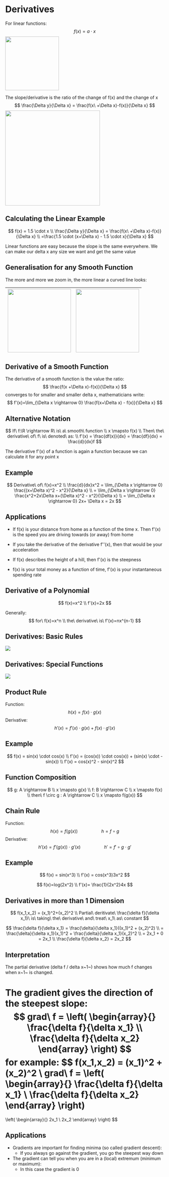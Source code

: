 # Derivatives

For linear functions:
$$
f(x) = a \cdot x
$$
<img src="images/derivative-1.JPG" height=170>

The slope/derivative is the ratio of the change of f(x) and the change of x
$$
\frac{\Delta y}{\Delta x} = \frac{f(x\ +\Delta x)-f(x)}{\Delta x}
$$
<img src="images/derivative-2.PNG" height=300>



## Calculating the Linear Example

$$
f(x) = 1.5 \cdot x \\
\frac{\Delta y}{\Delta x} = \frac{f(x\ +\Delta x)-f(x)}{\Delta x} \\
=\frac{1.5 \cdot (x+\Delta x) - 1.5 \cdot x}{\Delta x}
$$

Linear functions are easy because the slope is the same everywhere. We can make our delta x any size we want and get the same value



## Generalisation for any Smooth Function

The more and more we zoom in, the more linear a curved line looks:

| <img src="images/derivative-3.PNG" height=200> | <img src="images/derivative-4.PNG" height=200> |
| :--------------------------------------------: | :--------------------------------------------: |



## Derivative of a Smooth Function

The derivative of a smooth function is the value the ratio:
$$
\frac{f(x +\Delta x)-f(x)}{\Delta x}
$$
converges to for smaller and smaller delta x, mathematicians write:
$$
f'(x)=\lim_{\Delta x \rightarrow 0} \frac{f(x+\Delta x) - f(x)}{\Delta x}
$$

## Alternative Notation

$$
If\ f:\R \rightarrow R\ is\ a\ smooth\ function \\
x \mapsto f(x) \\
Then\ the\ derivative\ of\ f\ is\ denoted\ as: \\
f'(x) = \frac{df(x)}{dx} = \frac{df}{dx} = \frac{d}{dx}f
$$

The derivative f'(x) of a function is again a function because we can calculate it for any point x



## Example

$$
Derivative\ of\ f(x)=x^2 \\
\frac{d}{dx}x^2 = \lim_{\Delta x \rightarrow 0} \frac{(x+\Delta x)^2 - x^2}{\Delta x} \\
= \lim_{\Delta x \rightarrow 0} \frac{x^2+2x\Delta x+(\Delta x)^2 - x^2}{\Delta x} \\
= \lim_{\Delta x \rightarrow 0} 2x+ \Delta x = 2x
$$



## Applications

* If f(x) is your distance from home as a function of the time x. Then f'(x) is the speed you are driving towards (or away) from home
* If you take the derivative of the derivative f''(x), then that would be your acceleration



* If f(x) describes the height of a hill, then f'(x) is the steepness



* f(x) is your total money as a function of time, f'(x) is your instantaneous spending rate



## Derivative of a Polynomial

$$
f(x)=x^2 \\
f'(x)=2x
$$

Generally:
$$
for\ f(x)=x^n \\
the\ derivative\ is\ f'(x)=nx^{n-1}
$$


## Derivatives: Basic Rules

<img src="images/derivative-5.PNG">



## Derivatives: Special Functions

<img src="images/derivative-6.PNG">



## Product Rule

Function:
$$
h(x)=f(x) \cdot g(x)
$$
Derivative:
$$
h'(x) = f'(x) \cdot g(x) + f(x) \cdot g'(x)
$$


## Example

$$
f(x) = sin(x) \cdot cos(x) \\
f'(x) = (cos(x)) \cdot cos(x)) + (sin(x) \cdot -sin(x)) \\
f'(x) = cos(x)^2 - sin(x)^2
$$



## Function Composition

$$
g: A \rightarrow B \\
x \mapsto g(x) \\
f: B \rightarrow C \\
x \mapsto f(x) \\
then\ f \circ g : A \rightarrow C \\
x \mapsto f(g(x))
$$



## Chain Rule

Function:
$$
h(x) = f(g(x)) \ \ \ \ \ \ \ \ \ \ \ \ \ \ \ \ \ \ \ h=f \circ g
$$
Derivative:
$$
h'(x) = f'(g(x)) \cdot g'(x)\ \ \ \ \ \ \ \ \ \ \ \ \ \ \ \ \ \ \ h' = f'\circ g\cdot g'
$$


## Example

$$
f(x) = sin(x^3) \\
f'(x) = cos(x^3)3x^2
$$


$$
f(x)=log(2x^2) \\
f'(x)= \frac{1}{2x^2}4x
$$


## Derivatives in more than 1 Dimension

$$
f(x_1,x_2) = (x_1)^2+(x_2)^2 \\
Partial\ deritivate\ \frac{\delta f}{\delta x_1}\ is\ taking\ the\ derivative\ and\ treat\ x_1\ as\ constant
$$

$$
\frac{\delta f}{\delta x_1} = \frac{\delta}{\delta x_1}((x_1)^2 + (x_2)^2) \\
= \frac{\delta}{\delta x_1}(x_1)^2 + \frac{\delta}{\delta x_1}(x_2)^2 \\
= 2x_1 + 0 = 2x_1 \\
\frac{\delta f}{\delta x_2} = 2x_2
$$



## Interpretation

The partial derivative (delta f / delta x~1~) shows how much f changes when x~1~ is changed.

The gradient gives the direction of the steepest slope:
$$
grad\ f = \left(
    \begin{array}{}
      \frac{\delta f}{\delta x_1} \\
      \frac{\delta f}{\delta x_2}
    \end{array}
  \right)
$$
for example:
$$
f(x_1,x_2) = (x_1)^2 + (x_2)^2 \\
grad\ f = \left(
    \begin{array}{}
      \frac{\delta f}{\delta x_1} \\
      \frac{\delta f}{\delta x_2}
    \end{array}
  \right)
  =
  \left(
    \begin{array}{}
      2x_1 \\
      2x_2
    \end{array}
  \right)
$$


## Applications

* Gradients are important for finding minima (so called gradient descent):
  * If you always go against the gradient, you go the steepest way down
* The gradient can tell you when you are in a (local) extremum (minimum or maximum):
  * In this case the gradient is 0

